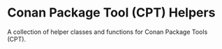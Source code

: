# Conan Package Tool (CPT) Helpers
A collection of helper classes and functions for Conan Package Tools (CPT).
